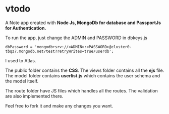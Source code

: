 # vtodo

A Note app created with **Node Js, MongoDb for database and PassportJs for Authentication.**

To run the app, just change the ADMIN and PASSWORD in dbkeys.js

```
dbPassword = 'mongodb+srv://<ADMIN>:<PASSWORD>@cluster0-tbqz7.mongodb.net/test?retryWrites=true/userdb';
```
I used to Atlas.

The public folder contains the **CSS**. The views folder contains all the **ejs** file. The model folder contains **userlist.js** which contains the user schema and the model itself.

The route folder have JS files which handles all the routes. The validation are also implemented there.

Feel free to fork it and make any changes you want.



